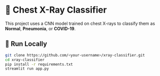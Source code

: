 # 🩻 Chest X-Ray Classifier

This project uses a CNN model trained on chest X-rays to classify them as **Normal**, **Pneumonia**, or **COVID-19**.

## 🚀 Run Locally
```bash
git clone https://github.com/<your-username>/xray-classifier.git
cd xray-classifier
pip install -r requirements.txt
streamlit run app.py
